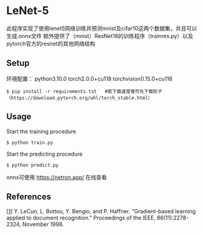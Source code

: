 # LeNet-5

此程序实现了使用lenet5网络训练并预测mnist及cifar10这两个数据集，并且可以生成.onnx文件
额外提供了（mnist）ResNet18的训练程序（trainres.py）以及pytorch官方的resnet的其他网络结构

## Setup

环境配置：
python3.10.0
torch2.0.0+cu118
torchvision0.15.0+cu118

```
$ pip install -r requirements.txt   #若下载速度慢可先下载轮子（https://download.pytorch.org/whl/torch_stable.html）
```

## Usage

Start the training procedure

```
$ python train.py
```

Start the predicting procedure

```
$ python predict.py
```
onnx可使用 https://netron.app/ 在线查看

## References

[[1](http://yann.lecun.com/exdb/publis/pdf/lecun-98.pdf)] Y. LeCun, L. Bottou, Y. Bengio, and P. Haffner. "Gradient-based learning applied to document recognition." Proceedings of the IEEE, 86(11):2278-2324, November 1998.
